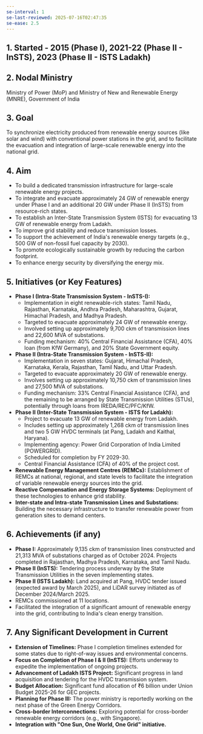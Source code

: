 ```yaml
---
se-interval: 1
se-last-reviewed: 2025-07-16T02:47:35
se-ease: 2.5
---
```



## 1. Started - 2015 (Phase I), 2021-22 (Phase II - InSTS), 2023 (Phase II - ISTS Ladakh)

## 2. Nodal Ministry
Ministry of Power (MoP) and Ministry of New and Renewable Energy (MNRE), Government of India

## 3. Goal
To synchronize electricity produced from renewable energy sources (like solar and wind) with conventional power stations in the grid, and to facilitate the evacuation and integration of large-scale renewable energy into the national grid.

## 4. Aim
* To build a dedicated transmission infrastructure for large-scale renewable energy projects.
* To integrate and evacuate approximately 24 GW of renewable energy under Phase I and an additional 20 GW under Phase II (InSTS) from resource-rich states.
* To establish an Inter-State Transmission System (ISTS) for evacuating 13 GW of renewable energy from Ladakh.
* To improve grid stability and reduce transmission losses.
* To support the achievement of India's renewable energy targets (e.g., 500 GW of non-fossil fuel capacity by 2030).
* To promote ecologically sustainable growth by reducing the carbon footprint.
* To enhance energy security by diversifying the energy mix.

## 5. Initiatives (or Key Features)
* **Phase I (Intra-State Transmission System - InSTS-I):**
    * Implementation in eight renewable-rich states: Tamil Nadu, Rajasthan, Karnataka, Andhra Pradesh, Maharashtra, Gujarat, Himachal Pradesh, and Madhya Pradesh.
    * Targeted to evacuate approximately 24 GW of renewable energy.
    * Involved setting up approximately 9,700 ckm of transmission lines and 22,600 MVA of substations.
    * Funding mechanism: 40% Central Financial Assistance (CFA), 40% loan (from KfW Germany), and 20% State Government equity.
* **Phase II (Intra-State Transmission System - InSTS-II):**
    * Implementation in seven states: Gujarat, Himachal Pradesh, Karnataka, Kerala, Rajasthan, Tamil Nadu, and Uttar Pradesh.
    * Targeted to evacuate approximately 20 GW of renewable energy.
    * Involves setting up approximately 10,750 ckm of transmission lines and 27,500 MVA of substations.
    * Funding mechanism: 33% Central Financial Assistance (CFA), and the remaining to be arranged by State Transmission Utilities (STUs), potentially through loans from IREDA/REC/PFC/KfW.
* **Phase II (Inter-State Transmission System - ISTS for Ladakh):**
    * Project to evacuate 13 GW of renewable energy from Ladakh.
    * Includes setting up approximately 1,268 ckm of transmission lines and two 5 GW HVDC terminals (at Pang, Ladakh and Kaithal, Haryana).
    * Implementing agency: Power Grid Corporation of India Limited (POWERGRID).
    * Scheduled for completion by FY 2029-30.
    * Central Financial Assistance (CFA) of 40% of the project cost.
* **Renewable Energy Management Centres (REMCs):** Establishment of REMCs at national, regional, and state levels to facilitate the integration of variable renewable energy sources into the grid.
* **Reactive Compensation and Energy Storage Systems:** Deployment of these technologies to enhance grid stability.
* **Inter-state and Intra-state Transmission Lines and Substations:** Building the necessary infrastructure to transfer renewable power from generation sites to demand centers.

## 6. Achievements (if any)
* **Phase I:** Approximately 9,135 ckm of transmission lines constructed and 21,313 MVA of substations charged as of October 2024. Projects completed in Rajasthan, Madhya Pradesh, Karnataka, and Tamil Nadu.
* **Phase II (InSTS):** Tendering process underway by the State Transmission Utilities in the seven implementing states.
* **Phase II (ISTS Ladakh):** Land acquired at Pang, HVDC tender issued (expected award by March 2025), and LiDAR survey initiated as of December 2024/March 2025.
* REMCs commissioned at 11 locations.
* Facilitated the integration of a significant amount of renewable energy into the grid, contributing to India's clean energy transition.

## 7. Any Significant Development in Current
* **Extension of Timelines:** Phase I completion timelines extended for some states due to right-of-way issues and environmental concerns.
* **Focus on Completion of Phase I & II (InSTS):** Efforts underway to expedite the implementation of ongoing projects.
* **Advancement of Ladakh ISTS Project:** Significant progress in land acquisition and tendering for the HVDC transmission system.
* **Budget Allocation:** Significant fund allocation of ₹6 billion under Union Budget 2025-26 for GEC projects.
* **Planning for Phase III:** The power ministry is reportedly working on the next phase of the Green Energy Corridors.
* **Cross-border Interconnections:** Exploring potential for cross-border renewable energy corridors (e.g., with Singapore).
* **Integration with "One Sun, One World, One Grid" initiative.**